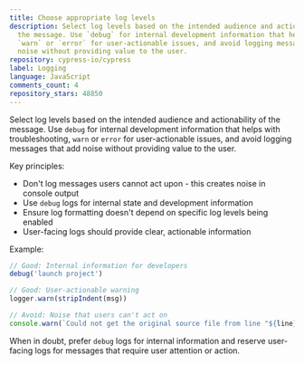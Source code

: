 ```yaml
---
title: Choose appropriate log levels
description: Select log levels based on the intended audience and actionability of
  the message. Use `debug` for internal development information that helps with troubleshooting,
  `warn` or `error` for user-actionable issues, and avoid logging messages that add
  noise without providing value to the user.
repository: cypress-io/cypress
label: Logging
language: JavaScript
comments_count: 4
repository_stars: 48850
---
```


Select log levels based on the intended audience and actionability of the message. Use `debug` for internal development information that helps with troubleshooting, `warn` or `error` for user-actionable issues, and avoid logging messages that add noise without providing value to the user.

Key principles:
- Don't log messages users cannot act upon - this creates noise in console output
- Use `debug` logs for internal state and development information
- Ensure log formatting doesn't depend on specific log levels being enabled
- User-facing logs should provide clear, actionable information

Example:
```javascript
// Good: Internal information for developers
debug('launch project')

// Good: User-actionable warning
logger.warn(stripIndent(msg))

// Avoid: Noise that users can't act on
console.warn(`Could not get the original source file from line "${line}"`)
```

When in doubt, prefer `debug` logs for internal information and reserve user-facing logs for messages that require user attention or action.